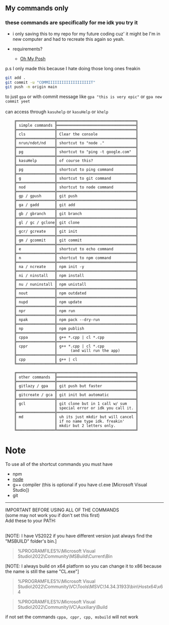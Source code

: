 ## My commands only
### these commands are specifically for me idk you try it 

- i only saving this to my repo for my future coding
cuz' it might be I'm in new computer and had to recreate this
again so yeah. 

- requirements?
  - [Oh My Posh](https://ohmyposh.dev/)

p.s I only made this because I hate doing those long ones freakin
```bash
git add .
git commit -u "COMMIIIIIIIIIIIIIIIIIIIT"
git push -m origin main
```
to just ```gpa``` or with commit message like ```gpa "this is very epic"``` or ```gpa new commit yeet```
<br />
<br />
can access through ```kasuhelp``` or ```kasuHelp``` or ```khelp```

        ╔═════════════════╦═══════════════════════════════════╗     
        ║ simple commands ╠═══════════════════════════════════╣     
        ╠═════════════════╬═══════════════════════════════════╣     
        ║ cls             ║ Clear the console                 ║     
        ╠═════════════════╬═══════════════════════════════════╣     
        ║ nrun/ndot/nd    ║ shortcut to "node ."              ║   
        ╠═════════════════╬═══════════════════════════════════╣     
        ║ pg              ║ shortcut to "ping -t google.com"  ║   
        ╠═════════════════╬═══════════════════════════════════╣     
        ║ kasuHelp        ║ of course this?                   ║
        ╠═════════════════╬═══════════════════════════════════╣     
        ║ pg              ║ shortcut to ping command          ║
        ╠═════════════════╬═══════════════════════════════════╣     
        ║ g               ║ shortcut to git command           ║      
        ╠═════════════════╬═══════════════════════════════════╣     
        ║ nod             ║ shortcut to node command          ║      
        ╠═════════════════╬═══════════════════════════════════╣     
        ║ gp / gpush      ║ git push                          ║      
        ╠═════════════════╬═══════════════════════════════════╣     
        ║ ga / gadd       ║ git add                           ║      
        ╠═════════════════╬═══════════════════════════════════╣     
        ║ gb / gbranch    ║ git branch                        ║      
        ╠═════════════════╬═══════════════════════════════════╣     
        ║ gl / gc / gclone║ git clone                         ║      
        ╠═════════════════╬═══════════════════════════════════╣     
        ║ gcr/ gcreate    ║ git init                          ║      
        ╠═════════════════╬═══════════════════════════════════╣     
        ║ gm / gcommit    ║ git commit                        ║      
        ╠═════════════════╬═══════════════════════════════════╣     
        ║ e               ║ shortcut to echo command          ║      
        ╠═════════════════╬═══════════════════════════════════╣     
        ║ n               ║ shortcut to npm command           ║      
        ╠═════════════════╬═══════════════════════════════════╣     
        ║ na / ncreate    ║ npm init -y                       ║      
        ╠═════════════════╬═══════════════════════════════════╣     
        ║ ni / ninstall   ║ npm install                       ║      
        ╠═════════════════╬═══════════════════════════════════╣     
        ║ nu / nuninstall ║ npm unistall                      ║      
        ╠═════════════════╬═══════════════════════════════════╣     
        ║ nout            ║ npm outdated                      ║      
        ╠═════════════════╬═══════════════════════════════════╣     
        ║ nupd            ║ npm update                        ║          
        ╠═════════════════╬═══════════════════════════════════╣     
        ║ npr             ║ npm run                           ║          
        ╠═════════════════╬═══════════════════════════════════╣     
        ║ npak            ║ npm pack --dry-run                ║      
        ╠═════════════════╬═══════════════════════════════════╣     
        ║ np              ║ npm publish                       ║      
        ╠═════════════════╬═══════════════════════════════════╣     
        ║ cppa            ║ g++ *.cpp | cl *.cpp              ║      
        ╠═════════════════╬═══════════════════════════════════╣     
        ║ cppr            ║ g++ *.cpp | cl *.cpp              ║
        ║                 ║      (and will run the app)       ║     
        ╠═════════════════╬═══════════════════════════════════╣     
        ║ cpp             ║ g++ | cl                          ║
        ╚═════════════════╩═══════════════════════════════════╝  

        ╔═════════════════╦═══════════════════════════════════╗     
        ║ other commands  ╠═══════════════════════════════════╣     
        ╠═════════════════╬═══════════════════════════════════╣     
        ║ gitlazy / gpa   ║ git push but faster               ║     
        ╠═════════════════╬═══════════════════════════════════╣     
        ║ gitcreate / gca ║ git init but automatic            ║     
        ╠═════════════════╬═══════════════════════════════════╣     
        ║ gcl             ║ git clone but in 1 call w/ sum    ║
        ║                 ║ special error or idk you call it. ║             
        ╠═════════════════╬═══════════════════════════════════╣     
        ║ md              ║ uh its just mkdir but will cancel ║     
        ║                 ║ if no name type idk. freakin'     ║     
        ║                 ║ mkdir but 2 letters only.         ║     
        ╚═════════════════╩═══════════════════════════════════╝

# Note
To use all of the shortcut commands you must have
- npm
- [node](https://nodejs.org/en/)
- g++ compiler (this is optional if you have cl.exe [Microsoft Visual Studio])
- git

---
IMPORTANT BEFORE USING ALL OF THE COMMANDS <br>
(some may not work you if don't set this first)<br>
Add these to your PATH:<br><br>

[NOTE: I have VS2022 if you have different version just always find the "MSBUILD" folder's bin.]<br>
>%PROGRAMFILES%\Microsoft Visual Studio\2022\Community\MSBuild\Current\Bin<br>

[NOTE: I always build on x64 platform so you can change it to x86 because the name is still the same "CL.exe"]<br>
>%PROGRAMFILES%\Microsoft Visual Studio\2022\Community\VC\Tools\MSVC\14.34.31933\bin\Hostx64\x64<br>

>%PROGRAMFILES%\Microsoft Visual Studio\2022\Community\VC\Auxiliary\Build

if not set the commands `cppa, cppr, cpp, msbuild` will not work